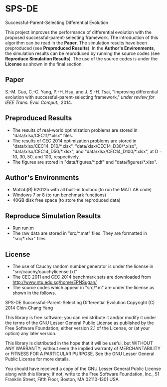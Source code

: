SPS-DE
======

Successful-Parent-Selecting Differential Evolution

This project improves the performance of differential evolution with the proposed successful-parent-selecting framework. The introduction of this algorithm can be read in the **Paper**. The simulation results have been preproduced (see **Preproduced Results**). In the **Author's Environments**, the simulation results can be reproduced by running the source codes (see **Reproduce Simulation Results**). The use of the source codes is under the **License** as shown in the final section.

Paper
-----
S.-M. Guo, C.-C. Yang, P.-H. Hsu, and J. S.-H. Tsai, "Improving differential evolution with successful-parent-selecting framework," *under review for IEEE Trans. Evol. Comput.*, 2014.

Preproduced Results
-------------------

* The results of real-world optimization problems are stored in "data/xlsx/CEC11/\*.xlsx" files.
* The results of CEC 2014 optimization problems are stored in "data/xlsx/CEC14\_D10/\*.xlsx", "data/xlsx/CEC14\_D30/\*.xlsx", "data/xlsx/CEC14\_D50/\*.xlsx", and "data/xlsx/CEC14_D100/\*.xlsx", at D = 10, 30, 50, and 100, respectively.
* The figures are stored in "data/figures/\*.pdf" and "data/figures/\*.xlsx".

Author's Environments
---------------------

* Matlab(R) R2012b with all built-in toolbox (to run the MATLAB code)
* Windows 7 or 8 (to run benchmark functions)
* 40GB disk free space (to store the reproduced data)

Reproduce Simulation Results
----------------------------
* Run run.m
* The raw data are stored in "src/\*.mat" files. They are formatted in "src/\*.xlsx" files.

License
-------

* The use of Cauchy random number generator is under the license in "src/cauchy/cauchylicense.txt"
* The CEC 2011 and CEC 2014 benchmark sets are downloaded from http://www.ntu.edu.sg/home/EPNSugan/
* The source codes which appear in "src/*.m" are under the license as shown in the follows.

SPS-DE Successful-Parent-Selecting Differential Evolution
Copyright (C) 2014 Chin-Chang Yang

This library is free software; you can redistribute it and/or
modify it under the terms of the GNU Lesser General Public
License as published by the Free Software Foundation; either
version 2.1 of the License, or (at your option) any later version.

This library is distributed in the hope that it will be useful,
but WITHOUT ANY WARRANTY; without even the implied warranty of
MERCHANTABILITY or FITNESS FOR A PARTICULAR PURPOSE.  See the GNU
Lesser General Public License for more details.

You should have received a copy of the GNU Lesser General Public
License along with this library; if not, write to the Free Software
Foundation, Inc., 51 Franklin Street, Fifth Floor, Boston, MA  02110-1301
USA
